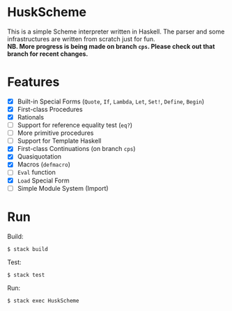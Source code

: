 # HuskScheme
This is a simple Scheme interpreter written in Haskell. The parser and some infrastructures are written from scratch just for fun.  
**NB. More progress is being made on branch `cps`. Please check out that branch for recent changes.**  

# Features

- [x] Built-in Special Forms (`Quote`, `If`, `Lambda`, `Let`, `Set!`, `Define`, `Begin`)
- [x] First-class Procedures
- [x] Rationals
- [ ] Support for reference equality test (`eq?`)
- [ ] More primitive procedures
- [ ] Support for Template Haskell
- [x] First-class Continuations (on branch `cps`)
- [x] Quasiquotation
- [x] Macros (`defmacro`)
- [ ] `Eval` function
- [x] `Load` Special Form
- [ ] Simple Module System (Import)

# Run

Build:
```shell
$ stack build
```

Test:
```shell
$ stack test
```

Run:
```shell
$ stack exec HuskScheme
```
